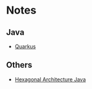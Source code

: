 # Notes

## Java

- [Quarkus](https://github.com/cmtoan/notes/tree/main/quarkus)

## Others

- [Hexagonal Architecture Java](https://github.com/cmtoan/notes/tree/main/hexagonal_architecture)
